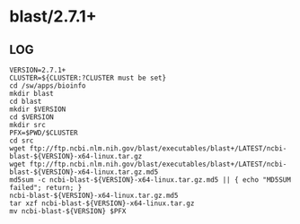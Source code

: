 blast/2.7.1+
============

LOG
---

    VERSION=2.7.1+
    CLUSTER=${CLUSTER:?CLUSTER must be set}
    cd /sw/apps/bioinfo
    mkdir blast
    cd blast
    mkdir $VERSION
    cd $VERSION
    mkdir src
    PFX=$PWD/$CLUSTER
    cd src
    wget ftp://ftp.ncbi.nlm.nih.gov/blast/executables/blast+/LATEST/ncbi-blast-${VERSION}-x64-linux.tar.gz
    wget ftp://ftp.ncbi.nlm.nih.gov/blast/executables/blast+/LATEST/ncbi-blast-${VERSION}-x64-linux.tar.gz.md5
    md5sum -c ncbi-blast-${VERSION}-x64-linux.tar.gz.md5 || { echo "MD5SUM failed"; return; }
    ncbi-blast-${VERSION}-x64-linux.tar.gz.md5
    tar xzf ncbi-blast-${VERSION}-x64-linux.tar.gz
    mv ncbi-blast-${VERSION} $PFX

